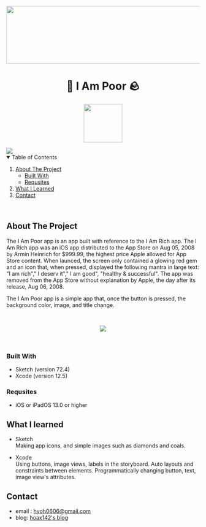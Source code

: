 <br>
<img src="https://cdn.jsdelivr.net/gh/Hoax142/github_assets/repository/I_am_poor/I_Am_Poor_Logo.png" width="800" height="150">

<br>
<p align="center">
	<h1 align="center">💎   I Am Poor  🪨</h1>
</p>

<p align="center">
<img src="https://cdn.jsdelivr.net/gh/Hoax142/github_assets/repository/I_am_poor/I_Am_Poor_Icon_Rounded.png" width="100" height="100">
</p>

<img src="https://img.shields.io/badge/Swift-FA7343?style=plastic&logo=Swift&logoColor=white"/>

<!-- TABLE OF CONTENTS-->
<details open = "open">
	<summary>Table of Contents</summary>
	<ol>
		<li>
			<a href="#about-the-project">About The Project</a>
			<ul>
					<li><a href="#built-with">Built With</a></li>
					<li><a href="#requisites">Requsites</a></li>
			</ul>
		</li>
		<li>
			<a href="#what-i-learned">What I Learned</a>
		</li>
				<li>
			<a href="#contact">Contact</a>
		</li>
	</ol>	
<br>
</details>

<!-- ABOUT THE PROJECT-->

## About The Project

The I Am Poor app is an app built with reference to the I Am Rich app. The I Am Rich app was an iOS app distributed to the App Store on Aug 05, 2008 by Armin Heinrich for $999.99, the highest price Apple allowed for App Store content. When launced, the screen only contained a glowing red gem and an icon that, when pressed, displayed the following mantra in large text: "I am rich"," I deserv it"," I am good", "healthy & successful". The app was removed from the App Store without explanation by Apple, the day after its release, Aug 06, 2008.

The I Am Poor app is a simple app that, once the button is pressed, the background color, image, and title change.

<br>
<p align="center">
<img src="https://cdn.jsdelivr.net/gh/Hoax142/github_assets/repository/I_am_poor/I_Am_Poor.gif">
</p><br>

### Built With

- Sketch (version 72.4)
- Xcode (version 12.5)

### Requsites

- iOS or iPadOS 13.0 or higher

<!--WHAT I LEARNED-->

## What I learned

- Sketch  
  Making app icons, and simple images such as diamonds and coals.

- Xcode  
  Using buttons, image views, labels in the storyboard.
  Auto layouts and constraints between elements.
  Programmatically changing button, text, image view's attributes.

<!--CONTACT-->

## Contact

- email : hyoh0606@gmail.com
- blog: [hoax142's blog](https://hoax142.github.io)
